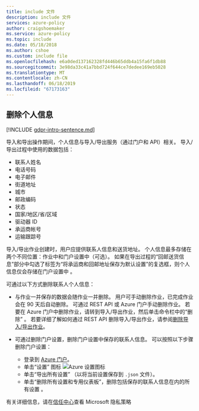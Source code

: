 ```yaml
---
title: include 文件
description: include 文件
services: azure-policy
author: craigshoemaker
ms.service: azure-policy
ms.topic: include
ms.date: 05/18/2018
ms.author: cshoe
ms.custom: include file
ms.openlocfilehash: e6a0ded137162328fd446b65ddb4a15fa6f1db88
ms.sourcegitcommit: 3e98da33c41a7bbd724f644ce7dedee169eb5028
ms.translationtype: MT
ms.contentlocale: zh-CN
ms.lasthandoff: 06/18/2019
ms.locfileid: "67173163"
---
```

## <a name="deleting-personal-information"></a>删除个人信息

[!INCLUDE [gdpr-intro-sentence.md](gdpr-intro-sentence.md)]

导入和导出操作期间，个人信息与导入/导出服务（通过门户和 API）相关。 导入/导出过程中使用的数据包括：

- 联系人姓名
- 电话号码
- 电子邮件
- 街道地址
- 城市
- 邮政编码
- 状态
- 国家/地区/省/区域
- 驱动器 ID
- 承运商帐号
- 运输跟踪号

导入/导出作业创建时，用户应提供联系人信息和送货地址。 个人信息最多存储在两个不同位置：作业中和门户设置中（可选）。 如果在导出过程的“回邮送货信息”部分中勾选了标签为“将承运商和回邮地址保存为默认设置”的复选框，则个人信息仅会存储在门户设置中   。

可通过以下方式删除联系人个人信息：

- 与作业一并保存的数据会随作业一并删除。 用户可手动删除作业，已完成作业会在 90 天后自动删除。 可通过 REST API 或 Azure 门户手动删除作业。 若要在 Azure 门户中删除作业，请转到导入/导出作业，然后单击命令栏中的“删除”  。 若要详细了解如何通过 REST API 删除导入/导出作业，请参阅[删除导入/导出作业](../articles/storage/common/storage-import-export-cancelling-and-deleting-jobs.md)。

- 可通过删除门户设置，删除门户设置中保存的联系人信息。 可以按照以下步骤删除门户设置：
  - 登录到 [Azure 门户](https://portal.azure.com)。
  - 单击“设置”  图标 ![Azure 设置图标](media/storage-import-export-delete-personal-info/azure-settings-icon.png)
  - 单击“导出所有设置”  （以将当前设置保存到 `.json` 文件）。
  - 单击“删除所有设置和专用仪表板”，删除包括保存的联系人信息在内的所有设置  。

有关详细信息，请在[信任中心](https://www.microsoft.com/trustcenter)查看 Microsoft 隐私策略